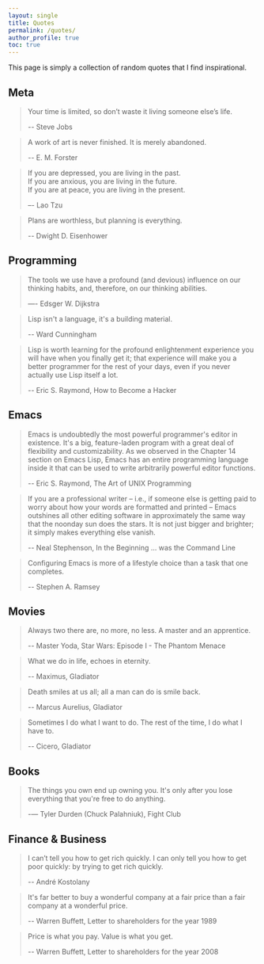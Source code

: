 ```yaml
---
layout: single
title: Quotes
permalink: /quotes/
author_profile: true
toc: true
---
```


This page is simply a collection of random quotes that I find inspirational.

## Meta

> Your time is limited, so don’t waste it living someone else’s life.
>
> -- Steve Jobs

> A work of art is never finished. It is merely abandoned.
>
> -- E. M. Forster

> If you are depressed, you are living in the past. <br>
> If you are anxious, you are living in the future.  <br>
> If you are at peace, you are living in the present. <br>
>
> –- Lao Tzu

> Plans are worthless, but planning is everything.
>
> -- Dwight D. Eisenhower

## Programming

> The tools we use have a profound (and devious) influence on our thinking habits, and, therefore, on our thinking abilities.
>
> —- Edsger W. Dijkstra

> Lisp isn't a language, it's a building material.
>
> -- Ward Cunningham

> Lisp is worth learning for the profound enlightenment
> experience you will have when you finally get it; that experience will
> make you a better programmer for the rest of your days, even if you
> never actually use Lisp itself a lot.
>
> -- Eric S. Raymond, How to Become a Hacker

## Emacs

> Emacs is undoubtedly the most powerful programmer's editor in
> existence. It's a big, feature-laden program with a great deal of
> flexibility and customizability. As we observed in the Chapter 14
> section on Emacs Lisp, Emacs has an entire programming language inside
> it that can be used to write arbitrarily powerful editor functions.
>
> -- Eric S. Raymond, The Art of UNIX Programming

> If you are a professional writer – i.e., if someone else is getting
> paid to worry about how your words are formatted and printed – Emacs
> outshines all other editing software in approximately the same way
> that the noonday sun does the stars. It is not just bigger and
> brighter; it simply makes everything else vanish.
>
> -- Neal Stephenson, In the Beginning ... was the Command Line

> Configuring Emacs is more of a lifestyle choice than a task that one completes.
>
> -- Stephen A. Ramsey

## Movies

> Always two there are, no more, no less. A master and an
> apprentice.
>
> -- Master Yoda, Star Wars: Episode I - The Phantom Menace

> What we do in life, echoes in eternity.
>
> -- Maximus, Gladiator

> Death smiles at us all; all a man can do is smile back.
>
> -- Marcus Aurelius, Gladiator

> Sometimes I do what I want to do. The rest of the time, I do what I have to.
>
> -- Cicero, Gladiator

## Books

> The things you own end up owning you. It's only after you lose everything that you're free to do anything.
>
> -― Tyler Durden (Chuck Palahniuk), Fight Club

## Finance & Business

> I can’t tell you how to get rich quickly. I can only tell you how to get poor quickly: by trying to get rich quickly.
>
> -- André Kostolany

> It's far better to buy a wonderful company at a fair price than a fair company at a wonderful price.
>
> -- Warren Buffett, Letter to shareholders for the year 1989

> Price is what you pay. Value is what you get.
>
> -- Warren Buffett, Letter to shareholders for the year 2008
